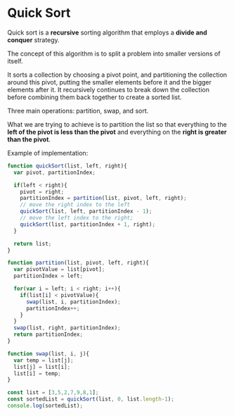 # Quick Sort

Quick sort is a **recursive** sorting algorithm that employs a **divide and conquer** strategy.

The concept of this algorithm is to split a problem into smaller versions of itself.

It sorts a collection by choosing a pivot point, and partitioning the collection around this pivot, putting the smaller elements before it and the bigger elements after it.
It recursively continues to break down the collection before combining them back together to create a sorted list.

Three main operations: partition, swap, and sort.

What we are trying to achieve is to partition the list so that everything to the **left of the pivot is less than the pivot** and everything on the **right is greater than the pivot**.

Example of implementation:

```javascript
function quickSort(list, left, right){
  var pivot, partitionIndex;

  if(left < right){
    pivot = right;
    partitionIndex = partition(list, pivot, left, right);
    // move the right index to the left
    quickSort(list, left, partitionIndex - 1);
    // move the left index to the right;
    quickSort(list, partitionIndex + 1, right);
  }

  return list;
}

function partition(list, pivot, left, right){
  var pivotValue = list[pivot];
  partitionIndex = left;

  for(var i = left; i < right; i++){
    if(list[i] < pivotValue){
      swap(list, i, partitionIndex);
      partitionIndex++;
    }
  }
  swap(list, right, partitionIndex);
  return partitionIndex;
}

function swap(list, i, j){
  var temp = list[j];
  list[j] = list[i];
  list[i] = temp;
}

const list = [3,5,2,7,9,8,1];
const sortedList = quickSort(list, 0, list.length-1);
console.log(sortedList);
```

